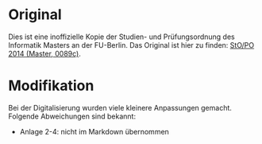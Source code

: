 # Original

Dies ist eine inoffizielle Kopie der Studien- und Prüfungsordnung des Informatik
Masters an der FU-Berlin. Das Original ist hier zu finden:
[StO/PO 2014 (Master, 0089c)](https://www.imp.fu-berlin.de/fbv/pruefungsbuero/Studien--und-Pruefungsordnungen/0089c_SPO_2014.pdf).

# Modifikation

Bei der Digitalisierung wurden viele kleinere Anpassungen gemacht. Folgende
Abweichungen sind bekannt:

- Anlage 2-4: nicht im Markdown übernommen
